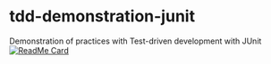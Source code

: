 # tdd-demonstration-junit
Demonstration of practices with Test-driven development with JUnit
[![ReadMe Card](https://github-readme-stats.vercel.app/api/pin/?username=KauaiGuarilha&repo=github-readme-stats)](https://github.com/KauaiGuarilha/github-readme-stats)
